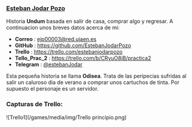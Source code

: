 ### [Esteban Jodar Pozo](https://github.com/EstebanJodarPozo)

Historia **Undum** basada en salir de casa, comprar algo y regresar. A continuacion
unos breves datos acerca de mi:

- **Correo**  :  ejp00003@red.ujaen.es
- **GitHub**  :  https://github.com/EstebanJodarPozo
- **Trello**     :  https://trello.com/estebanjodarpozo
- **Tello_Prac_2**  :   https://trello.com/b/CRyuO8iB/practica2
- **Telegram**  :  [@estebanJodar](https://t.me/estebanJodar)

Esta pequeña historia se llama **Odisea**. Trata de las peripecias sufridas al
salir un caluroso dia de verano a comprar unos cartuchos de tinta. Por supuesto
el personaje es un servidor.

### Capturas de Trello:
![Trello1](/games/media/img/Trello principio.png)
